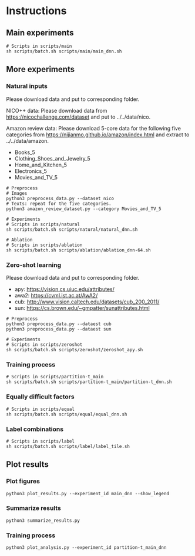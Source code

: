 # Instructions

## Main experiments

    # Scripts in scripts/main
    sh scripts/batch.sh scripts/main/main_dnn.sh

## More experiments

### Natural inputs

Please download data and put to corresponding folder.

NICO++ data: Please download data from https://nicochallenge.com/dataset and put to ../../data/nico.

Amazon review data:
Please download 5-core data for the following five categories from https://nijianmo.github.io/amazon/index.html and
extract to ../../data/amazon.

- Books_5
- Clothing_Shoes_and_Jewelry_5
- Home_and_Kitchen_5
- Electronics_5
- Movies_and_TV_5

```
# Preprocess
# Images
python3 preprocess_data.py --dataset nico
# Texts: repeat for the five categories.
python3 amazon_review_dataset.py --category Movies_and_TV_5

# Experiments
# Scripts in scripts/natural
sh scripts/batch.sh scripts/natural/natural_dnn.sh

# Ablation
# Scripts in scripts/ablation
sh scripts/batch.sh scripts/ablation/ablation_dnn-64.sh
```

### Zero-shot learning

Please download data and put to corresponding folder.

- apy: https://vision.cs.uiuc.edu/attributes/
- awa2: https://cvml.ist.ac.at/AwA2/
- cub: http://www.vision.caltech.edu/datasets/cub_200_2011/
- sun: https://cs.brown.edu/~gmpatter/sunattributes.html

```
# Preprocess
python3 preprocess_data.py --dataest cub
python3 preprocess_data.py --dataest sun

# Experiments
# Scripts in scripts/zeroshot
sh scripts/batch.sh scripts/zeroshot/zeroshot_apy.sh
```

### Training process

    # Scripts in scripts/partition-t_main
    sh scripts/batch.sh scripts/partition-t_main/partition-t_dnn.sh

### Equally difficult factors

    # Scripts in scripts/equal
    sh scripts/batch.sh scripts/equal/equal_dnn.sh

### Label combinations

    # Scripts in scripts/label
    sh scripts/batch.sh scripts/label/label_tile.sh

## Plot results

### Plot figures

    python3 plot_results.py --experiment_id main_dnn --show_legend

### Summarize results

    python3 summarize_results.py

### Training process

    python3 plot_analysis.py --experiment_id partition-t_main_dnn
